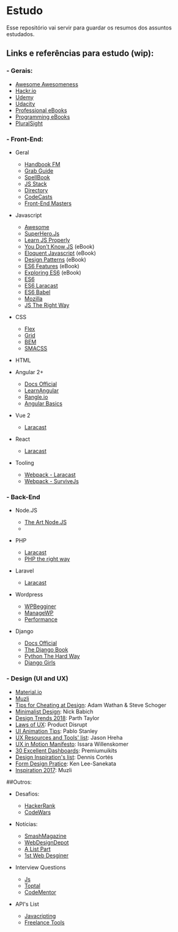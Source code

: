 # Estudo
Esse repositório vai servir para guardar os resumos dos assuntos estudados.

## Links e referências para estudo (wip):
### - Gerais:
- [Awesome Awesomeness](https://github.com/bayandin/awesome-awesomeness)
- [Hackr.io](https://hackr.io/)
- [Udemy](https://www.udemy.com/)
- [Udacity](https://br.udacity.com/#)
- [Professional eBooks](http://book.goalkicker.com/)
- [Programming eBooks](https://github.com/EbookFoundation/free-programming-books)
- [PluralSight](https://app.pluralsight.com/library/)

### - Front-End:
- Geral
	- [Handbook FM](https://frontendmasters.com/books/front-end-handbook/2018/)
	- [Grab Guide](https://github.com/grab/front-end-guide)
	- [SpellBook](https://github.com/dexteryy/spellbook-of-modern-webdev)
	- [JS Stack](https://github.com/verekia/js-stack-from-scratch)
	- [Directory](https://frontend.directory/p/56e33d91b7c64d1a006c250e)
	- [CodeCasts](https://codecasts.com.br/series)
	- [Front-End Masters](https://frontendmasters.com/)

- Javascript
	- [Awesome](https://github.com/sorrycc/awesome-javascript)
	- [SuperHero.Js](http://superherojs.com/)
	- [Learn JS Properly](http://javascriptissexy.com/how-to-learn-javascript-properly/)
	- [You Don't Know JS](https://github.com/getify/You-Dont-Know-JS) (eBook)
	- [Eloquent Javascript](http://eloquentjavascript.net/) (eBook)
	- [Design Patterns](https://addyosmani.com/resources/essentialjsdesignpatterns/book/) (eBook)
	- [ES6 Features](http://es6-features.org/) (eBook)
	- [Exploring ES6](http://exploringjs.com/es6/) (eBook)
	- [ES6](https://github.com/lukehoban/es6features)
	- [ES6 Laracast](https://laracasts.com/series/es6-cliffsnotes)
	- [ES6 Babel](https://babeljs.io/learn-es2015/)
	- [Mozilla](https://developer.mozilla.org/en-US/docs/Web/JavaScript/Guide)
	- [JS The Right Way](http://jstherightway.org/)

- CSS
	- [Flex](https://css-tricks.com/snippets/css/a-guide-to-flexbox/)
	- [Grid](https://css-tricks.com/snippets/css/complete-guide-grid/)
	- [BEM](http://blog.alura.com.br/criando-componentes-css-com-padrao-bem/)
	- [SMACSS](https://smacss.com/book/)

- HTML

- Angular 2+
	- [Docs Official](https://angular.io/guide/quickstart)
	- [LearnAngular](http://learnangular2.com/)
	- [Rangle.io](https://angular-2-training-book.rangle.io/)
	- [Angular Basics](http://www.angularjsbook.com/angular-basics/chapters/)

- Vue 2
	- [Laracast](https://laracasts.com/series/learn-vue-2-step-by-step)

- React
	- [Laracast](https://laracasts.com/series/do-you-react)

- Tooling
	- [Webpack - Laracast](https://laracasts.com/series/webpack-for-everyone)
	- [Webpack - SurviveJs](https://survivejs.com/blog/webpack-book-updated-to-webpack-4/)


### - Back-End
- Node.JS
	- [The Art Node.JS](https://github.com/maxogden/art-of-node#the-art-of-node)
	- 

- PHP
	- [Laracast](https://laracasts.com/series/php-for-beginners)
	- [PHP the right way](http://br.phptherightway.com/)

- Laravel
	- [Laracast](https://laracasts.com/series/laravel-from-scratch-2017)

- Wordpress
	- [WPBegginer](http://www.wpbeginner.com/)
	- [ManageWP](https://managewp.com/blog/)
	- [Performance](https://premium.wpmudev.org/blog/speeding-up-wordpress)

- Django
	- [Docs Official](https://docs.djangoproject.com/en/1.11/intro/tutorial01/)
	- [The Django Book](https://djangobook.com/the-django-book/)
	- [Python The Hard Way](https://learnpythonthehardway.org/book/)
	- [Django Girls](https://tutorial.djangogirls.org/pt/django_installation/)

### - Design (UI and UX)
- [Material.io](https://material.io/guidelines) 
- [Muzli](https://medium.muz.li/)
- [Tips for Cheating at Design](https://goo.gl/EK2Y98): Adam Wathan & Steve Schoger
- [Minimalist Design](https://goo.gl/Gt37rn): Nick Babich
- [Design Trends 2018](https://goo.gl/pTXrWH): Parth Taylor
- [Laws of UX](https://goo.gl/RbgE28): Product Disrupt
- [UI Animation Tips](https://goo.gl/xik6dx): Pablo Stanley
- [UX Resources and Tools' list](https://goo.gl/x8eBPE): Jason Hreha
- [UX in Motion Manifesto](https://goo.gl/JYfCCr): Issara Willenskomer
- [30 Excellent Dashboards](https://goo.gl/ARF8Va): Premiumuikits
- [Design Inspiration's list](https://goo.gl/7woxHQ): Dennis Cortés
- [Form Design Pratice](https://goo.gl/JUP4Ds): Ken Lee-Sanekata
- [Inspiration 2017](https://goo.gl/9CMG6E): Muzli

##Outros:
- Desafios:
	- [HackerRank](https://www.hackerrank.com/)
	- [CodeWars](https://www.codewars.com/)

- Notícias:
	- [SmashMagazine](https://www.smashingmagazine.com/)
	- [WebDesignDepot](https://www.webdesignerdepot.com/)
	- [A List Part](http://alistapart.com/)
	- [1st Web Desginer](https://1stwebdesigner.com/)

- Interview Questions
	- [Js](https://github.com/yangshun/front-end-interview-handbook/blob/master/questions/javascript-questions.md)
	- [Toptal](https://www.toptal.com/javascript/interview-questions)
	- [CodeMentor](https://goo.gl/WSnWcb)

- API's List
	- [Javacripting](https://www.javascripting.com/)
	- [Freelance Tools](https://www.hellobonsai.com/best-freelance-tools)
